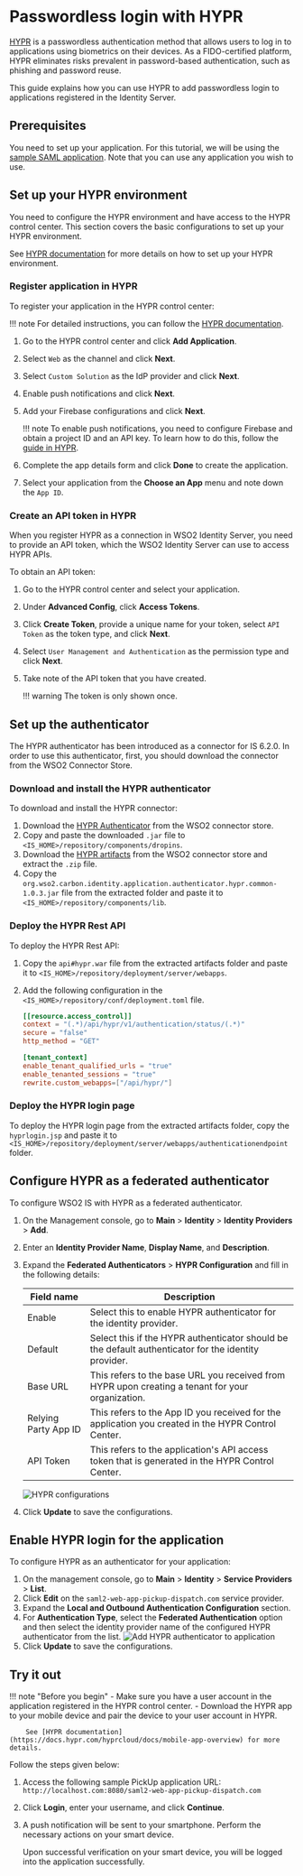# Passwordless login with HYPR

[HYPR](https://www.hypr.com/) is a passwordless authentication method that allows users to log in to applications using biometrics on their devices. As a FIDO-certified platform, HYPR eliminates risks prevalent in password-based authentication, such as phishing and password reuse.

This guide explains how you can use HYPR to add passwordless login to applications registered in the Identity Server.

## Prerequisites
You need to set up your application. For this tutorial, we will be using the [sample SAML application]({{base_path}}/guides/adaptive-auth/adaptive-auth-overview/#set-up-the-sample). Note that you can use any application you wish to use.

## Set up your HYPR environment

You need to configure the HYPR environment and have access to the HYPR control center. This section covers the basic configurations to set up your HYPR environment.

See [HYPR documentation](https://docs.hypr.com/hyprcloud/docs/cc-std) for more details on how to set up your HYPR environment.

### Register application in HYPR

To register your application in the HYPR control center:

!!! note
        For detailed instructions, you can follow the [HYPR documentation](https://docs.hypr.com/hyprcloud/docs/cc-adv-application-new).

1. Go to the HYPR control center and click **Add Application**.
2. Select `Web` as the channel and click **Next**.
3. Select `Custom Solution` as the IdP provider and click **Next**.
4. Enable push notifications and click **Next**.
5. Add your Firebase configurations and click **Next**.

    !!! note
            To enable push notifications, you need to configure Firebase and obtain a project ID and an API key. To learn how to do this, follow the [guide in HYPR](https://docs.hypr.com/hyprcloud/docs/cc-adv-configuring-push-notifications-firebase).

6. Complete the app details form and click **Done** to create the application.
7. Select your application from the **Choose an App** menu and note down the `App ID`.

### Create an API token in HYPR
When you register HYPR as a connection in WSO2 Identity Server, you need to provide an API token, which the WSO2 Identity Server can use to access HYPR APIs.

To obtain an API token:

1. Go to the HYPR control center and select your application.
2. Under **Advanced Config**, click **Access Tokens**.
3. Click **Create Token**, provide a unique name for your token, select `API Token` as the token type, and click **Next**.
4. Select `User Management and Authentication` as the permission type and click **Next**.
5. Take note of the API token that you have created.

    !!! warning
        The token is only shown once.

## Set up the authenticator
The HYPR authenticator has been introduced as a connector for IS 6.2.0. In order to use this authenticator, first, you should download the connector from the WSO2 Connector Store.

### Download and install the HYPR authenticator

To download and install the HYPR connector:

1. Download the [HYPR Authenticator](https://store.wso2.com/store/assets/isconnector/details/9fae98d3-26a6-4b1f-a356-f58b08d060ed) from the WSO2 connector store.
2. Copy and paste the downloaded `.jar` file to `<IS_HOME>/repository/components/dropins`.
3. Download the [HYPR artifacts](https://store.wso2.com/store/assets/isconnector/details/9fae98d3-26a6-4b1f-a356-f58b08d060ed) from the WSO2 connector store and extract the `.zip` file.
4. Copy the `org.wso2.carbon.identity.application.authenticator.hypr.common-1.0.3.jar` file from the extracted folder and paste it to `<IS_HOME>/repository/components/lib`.

### Deploy the HYPR Rest API

To deploy the HYPR Rest API:

1. Copy the `api#hypr.war` file from the extracted artifacts folder and paste it to `<IS_HOME>/repository/deployment/server/webapps`.
2. Add the following configuration in the `<IS_HOME>/repository/conf/deployment.toml` file.

    ``` toml
    [[resource.access_control]]
    context = "(.*)/api/hypr/v1/authentication/status/(.*)"
    secure = "false"
    http_method = "GET"

    [tenant_context]
    enable_tenant_qualified_urls = "true"
    enable_tenanted_sessions = "true"
    rewrite.custom_webapps=["/api/hypr/"]
    ```

### Deploy the HYPR login page

To deploy the HYPR login page from the extracted artifacts folder, copy the `hyprlogin.jsp` and paste it to `<IS_HOME>/repository/deployment/server/webapps/authenticationendpoint` folder.

## Configure HYPR as a federated authenticator

To configure WSO2 IS with HYPR as a federated authenticator.

1. On the Management console, go to **Main** > **Identity** > **Identity Providers** > **Add**.
2. Enter an **Identity Provider Name**, **Display Name**, and **Description**.
4. Expand the **Federated Authenticators** > **HYPR Configuration** and fill in the following details:

    | Field name    | Description   |
    |---------------|---------------|
    | Enable        | Select this to enable HYPR authenticator for the identity provider.    |
    | Default       | Select this if the HYPR authenticator should be the default authenticator for the identity provider.    |
    | Base URL      | This refers to the base URL you received from HYPR upon creating a tenant for your organization.  |
    | Relying Party App ID  | This refers to the App ID you received for the application you created in the HYPR Control Center.    |
    | API Token     | This refers to the application's API access token that is generated in the HYPR Control Center.    |

    ![HYPR configurations]({{base_path}}/assets/img/guides/hypr-configurations.png)

6. Click **Update** to save the configurations.

## Enable HYPR login for the application

To configure HYPR as an authenticator for your application:

1. On the management console, go to **Main** > **Identity** > **Service Providers** > **List**.
2. Click **Edit** on the `saml2-web-app-pickup-dispatch.com` service provider.
3. Expand the **Local and Outbound Authentication Configuration** section.
4. For **Authentication Type**, select the **Federated Authentication** option and then select the identity provider name of the configured HYPR authenticator from the list.
    ![Add HYPR authenticator to application]({{base_path}}/assets/img/guides/add-hypr-to-app.png)
5. Click **Update** to save the configurations.

## Try it out

!!! note "Before you begin"
        - Make sure you have a user account in the application registered in the HYPR control center.
        - Download the HYPR app to your mobile device and pair the device to your user account in HYPR.

        See [HYPR documentation](https://docs.hypr.com/hyprcloud/docs/mobile-app-overview) for more details.

Follow the steps given below:

1. Access the following sample PickUp application URL: `http://localhost.com:8080/saml2-web-app-pickup-dispatch.com`
2. Click **Login**, enter your username, and click **Continue**.
3. A push notification will be sent to your smartphone. Perform the necessary actions on your smart device.

    Upon successful verification on your smart device, you will be logged into the application successfully.